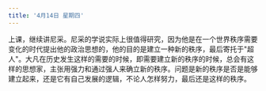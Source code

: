 ```yaml
---
title: '4月14日 星期四'
---
```


上课，继续讲尼采。尼采的学说实际上很值得研究，因为他是在一个世界秩序需要变化的时代提出他的政治思想的，他的目的是建立一种新的秩序，最后寄托于"超人"。大凡在历史发生这样的需要的时候，即需要建立新的秩序的时候，总会有这样的思想家，主张用强力和通过强人来确立新的秩序。问题是新的秩序是否是能够建立起来，还是它有自己发展的逻辑，不论人怎样努力，最后还是这样的秩序。

